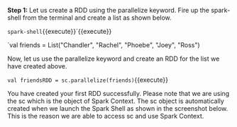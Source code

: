 **Step 1:** Let us create a RDD using the parallelize keyword. Fire up the spark-shell from the terminal and create a list as shown below.

`spark-shell`{{execute}}`{{execute}} 

`val friends = List("Chandler", "Rachel", "Phoebe", "Joey", "Ross")

Now, let us use the parallelize keyword and create an RDD for the list we have created above.

`val friendsRDD = sc.parallelize(friends)`{{execute}} 

You have created your first RDD successfully. Please note that we are using the sc which is the object of Spark Context. The sc object is automatically created when we launch the Spark Shell as shown in the screenshot below. This is the reason we are able to access sc and use Spark Context.
